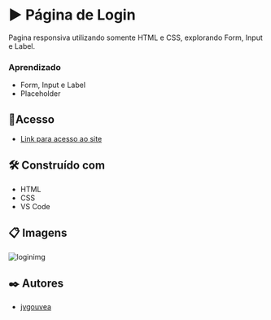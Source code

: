 # ▶️ Página de Login

Pagina responsiva utilizando somente HTML e CSS, explorando Form, Input e Label.

### Aprendizado

* Form, Input e Label
* Placeholder


## 📌Acesso

* [Link para acesso ao site](https://pagina-login-theta.vercel.app/)


## 🛠️ Construído com

* HTML
* CSS
* VS Code


## 📋 Imagens

![loginimg](https://user-images.githubusercontent.com/86687541/154825811-65543c2f-1669-4a9b-9967-5d156f10777a.png)


## ✒️ Autores

* [jvgouvea](https://github.com/jvgouvea)



